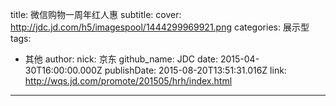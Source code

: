 title: 微信购物一周年红人惠
subtitle: 
cover: http://jdc.jd.com/h5/imagespool/1444299969921.png
categories: 展示型
tags:
  - 其他
author:
  nick: 京东
  github_name: JDC
date: 2015-04-30T16:00:00.000Z
publishDate: 2015-08-20T13:51:31.016Z
link: http://wqs.jd.com/promote/201505/hrh/index.html
---